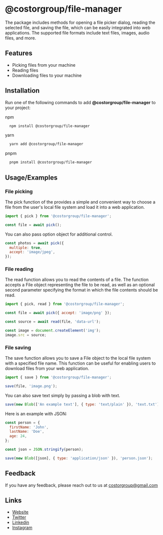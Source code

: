 # @costorgroup/file-manager

The package includes methods for opening a file picker dialog, reading the selected file, and saving the file, which can be easily integrated into web applications. The supported file formats include text files, images, audio files, and more.

## Features

- Picking files from your machine
- Reading files
- Downloading files to your machine

## Installation

Run one of the following commands to add **@costorgroup/file-manager** to your project:

npm

```bash
  npm install @costorgroup/file-manager
```

yarn

```bash
  yarn add @costorgroup/file-manager
```

pnpm

```bash
  pnpm install @costorgroup/file-manager
```

## Usage/Examples

### File picking

The pick function of the provides a simple and convenient way to choose a file from the user's local file system and load it into a web application.

```javascript
import { pick } from '@costorgroup/file-manager';

const file = await pick();
```

You can also pass option object for additional control.

```javascript
const photos = await pick({
  multiple: true,
  accept: 'image/jpeg',
});
```

### File reading

The read function allows you to read the contents of a file. The function accepts a File object representing the file to be read, as well as an optional second parameter specifying the format in which the file contents should be read.

```javascript
import { pick, read } from '@costorgroup/file-manager';

const file = await pick({ accept: 'image/png' });

const source = await read(file, 'data-url');

const image = document.createElement('img');
image.src = source;
```

### File saving

The save function allows you to save a File object to the local file system with a specified file name. This function can be useful for enabling users to download files from your web application.

```javascript
import { save } from '@costorgroup/file-manager';

save(file, 'image.png');
```

You can also save text simply by passing a blob with text.

```javascript
save(new Blob(['An example text'], { type: 'text/plain' }), 'text.txt');
```

Here is an example with JSON:

```javascript
const person = {
  firstName: 'John',
  lastName: 'Doe',
  age: 24,
};

const json = JSON.stringify(person);

save(new Blob([json], { type: 'application/json' }), 'person.json');
```

## Feedback

If you have any feedback, please reach out to us at costorgroup@gmail.com

## Links

- [Website](https://www.costorgroup.com)
- [Twitter](https://twitter.com/costorgroup)
- [Linkedin](https://www.linkedin.com/company/costorgroup)
- [Instagram](https://www.instagram.com/costorgroup)
